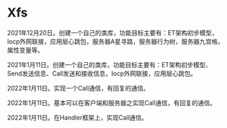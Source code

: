 # Xfs

2021年12月20日。创建一个自己的类库，功能目标主要有：ET架构初步模型，Iocp外网联接，应用层心跳包，服务器A星寻路，服务器行为树，服务器九宫格，属性变量等。

2021年1月11日。创建一个自己的类库，功能目标主要有：ET架构初步模型、Send发送信息、Call发送和接收信息，Iocp外网联接，应用层心跳包。

2022年1月11日。实现一个Call通信，有回复的通信。

2022年1月11日。基本可以在客户端和服务器之实现Call通信，有回复的通信。

2022年1月11日。在Handler框架上，实现Call通信。


